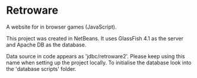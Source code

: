 # Retroware
A website for in browser games (JavaScript).

This project was created in NetBeans. It uses GlassFish 4.1 as the server and Apache DB as the database.

Data source in code appears as 'jdbc/retroware2'. Please keep using this name when setting up the project locally. To initialise the database look into the 'database scripts' folder.
